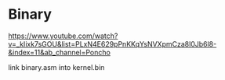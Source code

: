 # Binary

https://www.youtube.com/watch?v=_kIixk7sGOU&list=PLxN4E629pPnKKqYsNVXpmCza8l0Jb6l8-&index=11&ab_channel=Poncho


link binary.asm into kernel.bin


